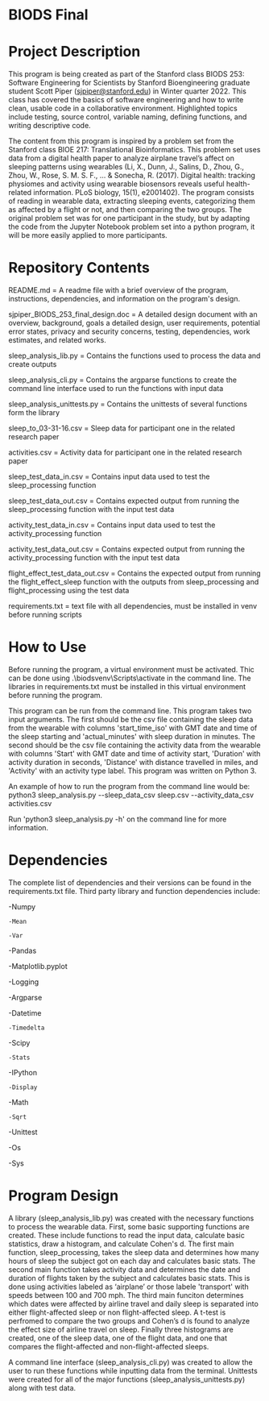 # BIODS Final
# Project Description
This program is being created as part of the Stanford class BIODS 253: Software Engineering for Scientists by Stanford Bioengineering graduate student Scott Piper (sjpiper@stanford.edu) in Winter quarter 2022. This class has covered the basics of software engineering and how to write clean, usable code in a collaborative environment. Highlighted topics include testing, source control, variable naming, defining functions, and writing descriptive code.

The content from this program is inspired by a problem set from the Stanford class BIOE 217: Translational Bioinformatics. This problem set uses data from a digital health paper to analyze airplane travel’s affect on sleeping patterns using wearables (Li, X., Dunn, J., Salins, D., Zhou, G., Zhou, W., Rose, S. M. S. F., ... & Sonecha, R. (2017). Digital health: tracking physiomes and activity using wearable biosensors reveals useful health-related information. PLoS biology, 15(1), e2001402). The program consists of reading in wearable data, extracting sleeping events, categorizing them as affected by a flight or not, and then comparing the two groups. The original problem set was for one participant in the study, but by adapting the code from the Jupyter Notebook problem set into a python program, it will be more easily applied to more participants.

# Repository Contents
README.md = A readme file with a brief overview of the program, instructions, dependencies, and information on the program's design.

sjpiper_BIODS_253_final_design.doc = A detailed design document with an overview, background, goals a detailed design, user requirements, potential error states, privacy and security concerns, testing, dependencies, work estimates, and related works.

sleep_analysis_lib.py = Contains the functions used to process the data and create outputs

sleep_analysis_cli.py = Contains the argparse functions to create the command line interface used to run the functions with input data

sleep_analysis_unittests.py = Contains the unittests of several functions form the library

sleep_to_03-31-16.csv = Sleep data for participant one in the related research paper

activities.csv = Activity data for participant one in the related research paper

sleep_test_data_in.csv = Contains input data used to test the sleep_processing function

sleep_test_data_out.csv = Contains expected output from running the sleep_processing function with the input test data

activity_test_data_in.csv = Contains input data used to test the activity_processing function

activity_test_data_out.csv = Contains expected output from running the activity_processing function with the input test data

flight_effect_test_data_out.csv = Contains the expected output from running the flight_effect_sleep function with the outputs from sleep_processing and flight_processing using the test data

requirements.txt = text file with all dependencies, must be installed in venv before running scripts

# How to Use
Before running the program, a virtual environment must be activated. Thic can be done using .\biodsvenv\Scripts\activate in the command line. The libraries in requirements.txt must be installed in this virtual environment before running the program.

This program can be run from the command line. This program takes two input arguments. The first should be the csv file containing the sleep data from the wearable with columns 'start_time_iso' with GMT date and time of the sleep starting and 'actual_minutes' with sleep duration in minutes. The second should be the csv file containing the activity data from the wearable with columns 'Start' with GMT date and time of activity start, 'Duration' with activity duration in seconds, 'Distance' with distance travelled in miles, and 'Activity' with an activity type label. This program was written on Python 3.

An example of how to run the program from the command line would be: python3 sleep_analysis.py --sleep_data_csv sleep.csv --activity_data_csv activities.csv

Run 'python3 sleep_analysis.py -h' on the command line for more information.

# Dependencies
The complete list of dependencies and their versions can be found in the requirements.txt file. Third party library and function dependencies include:

-Numpy 

    -Mean
  
    -Var
  
-Pandas 

-Matplotlib.pyplot

-Logging

-Argparse 

-Datetime 

    -Timedelta 
  
-Scipy 

    -Stats 
  
-IPython

    -Display 
  
-Math 

    -Sqrt

-Unittest

-Os

-Sys

# Program Design
A library (sleep_analysis_lib.py) was created with the necessary functions to process the wearable data. First, some basic supporting functions are created. These include functions to read the input data, calculate basic statistics, draw a histogram, and calculate Cohen's d. The first main function, sleep_processing, takes the sleep data and determines how many hours of sleep the subject got on each day and calculates basic stats. The second main function takes activity data and determines the date and duration of flights taken by the subject and calculates basic stats. This is done using activities labeled as ‘airplane’ or those labele 'transport' with speeds between 100 and 700 mph. The third main funciton determines which dates were affected by airline travel and daily sleep is separated into either flight-affected sleep or non flight-affected sleep. A t-test is perfromed to compare the two groups and Cohen’s d is found to analyze the effect size of airline travel on sleep. Finally three histograms are created, one of the sleep data, one of the flight data, and one that compares the flight-affected and non-flight-affected sleeps. 

A command line interface (sleep_analysis_cli.py) was created to allow the user to run these functions while inputting data from the terminal. Unittests were created for all of the major functions (sleep_analysis_unittests.py) along with test data.
